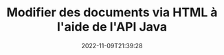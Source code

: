 ---
############################# Static ############################
layout: "product"
date: 2022-11-09T21:39:28
draft: false

product: "Editor"
product_tag: "editor"
platform: "Java"
platform_tag: "java"

############################# Head ############################
head_title: "API de l'éditeur de documents Java | Modifier les fichiers texte Word Web XML à l'aide de HTML"
head_description: "API de l'éditeur de documents pour Java. Chargez des fichiers Microsoft Word, XML, Web et texte au format HTML et reconvertissez-les au format d'origine après manipulation."

############################# Header ############################
title: "Modifier des documents via HTML à l'aide de l'API Java"
description: "Intégrez des applications Java à l'éditeur HTML pour manipuler les documents et les reconvertir au format d'origine."
button:
    enable: true

############################# SubMenu ############################
submenu:
    enable: true
    
    left:
        img_alt: "GroupDocs.Editor for Java"
        image: "https://www.groupdocs.cloud/templates/groupdocs/images/product-logos/groupdocs-editor-java.png"
        product: "GroupDocs.Editor"
        platform: "Java"

    middle:
        button:
            # button loop
            - link: "#overview"
              text: "Aperçu"

            # button loop
            - link: "#features"
              text: "Fonctionnalités"

            # button loop
            - link: "#support"
              text: "Soutien"

            # button loop
            - link: "https://products.groupdocs.app/editor"
              text: "Démo en direct"

            # button loop
            - link: "https://purchase.groupdocs.com/pricing/editor/java"
              text: "Tarification"

    right:
        link_download: "https://downloads.groupdocs.com/editor"
        link_learn: "https://docs.groupdocs.com/editor/java/"
        link_buy: "https://purchase.groupdocs.com"

############################# Overview ############################
overview:
    enable: true
    content: |
      GroupDocs.Editor pour l'API Java permet l'édition de documents sous forme de HTML. L'API prend en charge plusieurs formats de documents et peut être intégrée à n'importe quel éditeur HTML externe, open source ou payant. L'API de l'éditeur traitera pour charger les documents, les convertir en HTML, fournir du HTML à l'interface utilisateur externe, puis enregistrer le HTML dans le document d'origine après manipulation. Il peut également être utilisé pour générer différentes feuilles de calcul Microsoft Word, Excel, fichiers PowerPoint, formats OpenDocument, documents XML et TXT.
    tabs:
      enable: true     
      
      ## TAB ONE ##
      tab_one:
        description: |
          Voici un aperçu de GroupDocs.Editor pour Java:

        left:
          enable: true
          icon: "fab fa-html5"
          title: "Manipuler à l'aide de HTML"
          content: |
            * Charger le document pris en charge
            * Modifier le contenu à l'aide de HTML
            * Modifier les styles associés
            * Convertir au format d'origine
      
      ## TAB TWO ##
      tab_two:
        description: |
          GroupDocs.Editor pour Java prend en charge les [formats de fichier] suivants (https://docs.groupdocs.com/editor/java/supported-document-formats/)

        left:
          enable: true
          table:
            # table loop
            - title: "Microsoft Office"
              content: |
                * **Microsoft Word**: DOC, DOCX, DOCM, DOT, DOTM, DOTX, FlatOPC, WordML, RTF
                * **Microsoft Excel**: XLS, XLSX, XLSM, XLT, XLTX, XLTM, XLSB, XLAM, CSV, TSV, SXC, SpreadsheetML, DIF, DSV
                * **Microsoft PowerPoint**: PPT, PPTX, PPTM, PPS, PPSX, PPSM, POT, POTX, POTM

        right:
          enable: true
          table:
            # table loop
            - title: "Autres familles de formats"
              content: |
                * **Formats OpenDocument**: ODT, OTT, ODS, FODS, ODP, OTP
                * **Formats OpenDocument**: MSG, MBOX, EML, EMLX
                * **Formats Web**: HTML, MHTML, CHM, XML, TXT
                * **Formats Web**: MOBI, AZW3, ePub

      ## TAB THREE ##
      tab_three:
        description: |
          GroupDocs.Editor pour Java prend en charge les systèmes d'exploitation, cadres et gestionnaires de packages suivants:
        
        left:
          enable: true
          table:
            # table loop
            - icon: "fab fa-windows"
              title: "Systèmes d'exploitation"
              content: |
                * Microsoft Windows Desktop
                * Microsoft Windows Server
                * Linux
                * MacOS

            # table loop
            - icon: "fas fa-code"
              title: "Cadres pris en charge"
              content: |
                * Java 7 (1.7) +

        right:
          enable: true
          table:
            # table loop
            - icon: "fas fa-cogs"
              title: "Environnements de développement"
              content: |
                * NetBeans
                * IntelliJ IDEA
                * Eclipse
            # table loop
            - icon: "fas fa-tools"
              title: "Outil d'automatisation de construction"
              content: |
                * Maven

############################# Features ############################
features:
    enable: true
    title: "GroupDocs.Editor pour les fonctionnalités Java"

    feature:
      # feature loop
      - icon: "fas fa-copy"
        content: "Intégration facile de l'éditeur HTML"

      # feature loop
      - icon: "fas fa-eye"
        content: "Conversion de documents en HTML DOM"

      # feature loop
      - icon: "fas fa-bolt"
        content: "Extraire le contenu HTML du flux de documents"
      
      # feature loop
      - icon: "fas fa-file-powerpoint"
        content: "Charger, modifier et enregistrer des formats de fichiers Word, Excel et PowerPoint"

      # feature loop
      - icon: "fas fa-code"
        content: "Récupérer le HTML avec les éléments intégrés"

      # feature loop
      - icon: "fas fa-cloud"
        content: "Importer, afficher et modifier des documents XML"

      # feature loop
      - icon: "fas fa-remove-format"
        content: "Contourner le contenu HTML et enregistrer les ressources intégrées"

      # feature loop
      - icon: "fas fa-comment-slash"
        content: "Afficher, modifier et enregistrer des documents de traitement de texte en mode paginal"

      # feature loop
      - icon: "fas fa-location-arrow"
        content: "Obtenir le contenu de la balise de corps HTML à partir du fichier"

      # feature loop
      - icon: "fas fa-border-all"
        content: "Extraire le contenu CSS du fichier HTML"

      # feature loop
      - icon: "fas fa-wrench"
        content: "Utiliser le contenu de la chaîne pour obtenir le DOM HTML et convertir en fichier"

      # feature loop
      - icon: "fas fa-columns"
        content: "Convertir HTML DOM avec des éléments intégrés"

      # feature loop
      - icon: "fas fa-file-word"
        content: "Convertir des fichiers de plusieurs formats en HTML pour l'édition"

      # feature loop
      - icon: "fas fa-envelope"
        content: "Obtenir les métadonnées des documents d'entrée sans modification"

      # feature loop
      - icon: "fas fa-print"
        content: "Enregistrer les documents modifiés au format de fichier texte brut"

      # feature loop
      - icon: "fas fa-file-archive"
        content: "Précision des conversions"

      # feature loop
      - icon: "fas fa-lock"
        content: "Appliquer le mot de passe au document de sortie"

      # feature loop
      - icon: "fas fa-file-code"
        content: "Indépendant de la base de données (DB)"
      
      # feature loop
      - icon: "fas fa-fill-drip"
        content: "Indépendant de l'interface utilisateur (UI)"

      # feature loop
      - icon: "fas fa-file-excel"
        content: "Prend en charge les licences mesurées"

    more_feature:
      # more_feature_loop
      - title: "Convertir avec précision vers et depuis HTML DOM"
        content: |
          L'utilisation de GroupDocs.Editor pour Java vous permet de créer des applications en Java qui chargent un document d'un format de fichier pris en charge pour le convertir en HTML Document Object Model (DOM) avec ses éléments associés, par exemple, CSS. De plus, notre API Java Editor vous permet de modifier le code HTML dans l'un des éditeurs HTML populaires. Une fois les modifications requises effectuées, GroupDocs.Editor pour Java vous aide à reconvertir le code HTML résultant dans son format de fichier d'origine.
          
          ```java
          // Create Editor class by loading an input document
          Editor editor = new Editor("Sample.docx");

          // Open document for edit and obtain EditableDocument
          EditableDocument original = editor.edit();

          // Obtain all-embedded HTML from it
          String allEmbeddedInside = original.getEmbeddedHtml();

          // If necessary, obtain pure HTML-markup, CSS, images and other resources in separate form

          // Whole HTML-markup, without any resources
          String completeHtmlMarkup = original.getContent();

          // Only HTML->BODY content, useful for most of WYSIWYG-editors
          String onlyInnerBody = original.getBodyContent();

          // All CSS stylesheets
          List<CssText> stylesheets = original.getCss();

          // All images, including raster and vector, but without CSS gradients
          List<IImageResource> images = original.getImages();

          // All font resources
          List<FontResourceBase> fonts = original.getFonts();

          // finally, send this content to your WYSIWYG HTML-editor
          ```
      # more_feature_loop
      - title: "Charger et récupérer des éléments associés"
        content: "L'API GroupDocs.Editor pour Java vous permet de récupérer les éléments associés à partir de documents de formats pris en charge, tels que les images, CSS, les polices, etc. Ensuite, vous pouvez charger ces éléments associés récupérés, les parcourir et les enregistrer séparément du fichier HTML final, et avoir une sortie bien gérée."

############################# Support ############################
support:
    enable: true

############################# Solutions ############################
solutions:
    enable: true
    title: "GroupDocs.Editor propose des API d'édition de documents pour d'autres environnements de développement populaires"

    solution:
        # solution loop
        - img_alt: "GroupDocs.Editor for .NET"
          image: "https://www.groupdocs.cloud/templates/groupdocs/images/product-logos/groupdocs-editor-net.png"
          product: "GroupDocs.Editor"
          platform: ".NET"
          link: "/editor/net/"

############################# Back to top ###############################
back_to_top:
  enable: true
---
